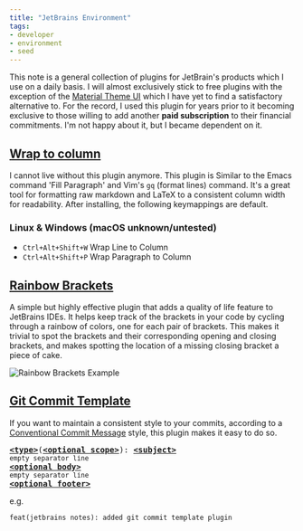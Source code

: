 ```yaml
---
title: "JetBrains Environment"
tags:
- developer
- environment
- seed
---
```


This note is a general collection of plugins for JetBrain's products which I use
on a daily basis. I will almost exclusively stick to free plugins with the
exception of the [Material Theme
UI](https://plugins.jetbrains.com/plugin/8006-material-theme-ui/) which I have
yet to find a satisfactory alternative to. For the record, I used this plugin
for years prior to it becoming exclusive to those willing to add another **paid
subscription** to their financial commitments. I'm not happy about it, but I
became dependent on it.

## [Wrap to column](https://plugins.jetbrains.com/plugin/7234-wrap-to-column)

I cannot live without this plugin anymore. This plugin is Similar to the Emacs
command 'Fill Paragraph' and Vim's `gq` (format lines) command. It's a great
tool for formatting raw markdown and LaTeX to a consistent column width for
readability. After installing, the following keymappings are default.

### Linux & Windows (macOS unknown/untested)
- `Ctrl+Alt+Shift+W` Wrap Line to Column
- `Ctrl+Alt+Shift+P` Wrap Paragraph to Column

## [Rainbow Brackets](https://plugins.jetbrains.com/plugin/10080-rainbow-brackets)

A simple but highly effective plugin that adds a quality of life feature to
JetBrains IDEs. It helps keep track of the brackets in your code by cycling
through a rainbow of colors, one for each pair of brackets. This makes it
trivial to spot the brackets and their corresponding opening and closing 
brackets, and makes spotting the location of a missing closing bracket a piece
of cake.

![Rainbow Brackets Example](https://i.stack.imgur.com/KuVtF.png)



## [Git Commit Template](https://plugins.jetbrains.com/plugin/9861-git-commit-template)

If you want to maintain a consistent style to your commits, according to a
[Conventional Commit
Message](https://gist.github.com/qoomon/5dfcdf8eec66a051ecd85625518cfd13) style,
this plugin makes it easy to do so.

<pre>
<b><a href="#types">&lt;type&gt;</a></b></font>(<b><a href="#scopes">&lt;optional scope&gt;</a></b>): <b><a href="#subject">&lt;subject&gt;</a></b>
<sub>empty separator line</sub>
<b><a href="#body">&lt;optional body&gt;</a></b>
<sub>empty separator line</sub>
<b><a href="#footer">&lt;optional footer&gt;</a></b>
</pre>

e.g.
```text
feat(jetbrains notes): added git commit template plugin
```